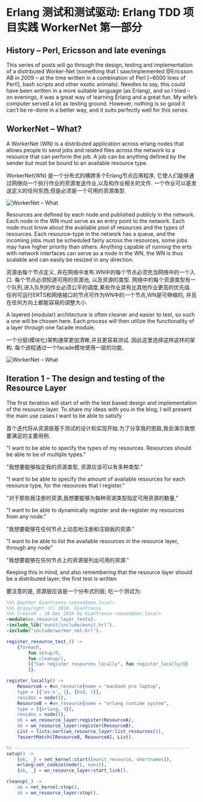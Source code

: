Erlang 测试和测试驱动: Erlang TDD 项目实践 WorkerNet 第一部分
====================================

History – Perl, Ericsson and late evenings
---------------------------------------------------------

This series of posts will go through the design, testing and implementation of a distributed Worker-Net (something that I saw/implemented @Ericsson AB in 2009 –
at the time written in a combination of Perl [~6000 lines of Perl!], bash scripts and other exotic animals). Needles to say,
this could have been written in a more suitable language (as Erlang), and so I tried – on evenings, it was a great way of learning Erlang and a great fun.
My wife’s computer served a lot as testing ground. However, nothing is so good it can’t be re-done in a better way, and it suits perfectly well for this series.

WorkerNet – What?
--------------------------

A WorkerNet (WN) is a distributed application across erlang nodes that allows people to send jobs and related files across the network to a resource that can perform the job.
A job can be anything defined by the sender but must be bound to an available resource type.

WorkerNet(WN) 是一个分布式的横跨多个Erlang节点应用程序, 它使人们能够通过网络向一个执行作业的资源发送作业,以及和作业相关的文件.
一个作业可以是发送定义的任何东西,但是必须是一个可用的资源类型.


![WorkerNet – What](https://raw.github.com/developerworks/mydocs/master/erlang/images/explanation12.png "WorkerNet – What")


Resources are defined by each node and published publicly in the network. Each node in the WN must serve as an entry point to the network.
Each node must know about the available pool of resources and the types of resources.
Each resource-type in the network has a queue, and the incoming jobs must be scheduled fairly across the resources, some jobs may have higher priority than others.
Anything capable of running the erts with network interfaces can serve as a node in the WN, the WN is thus scalable and can easily be resized in any direction.

资源由每个节点定义, 并在网络中发布.WN中的每个节点必须充当网络中的一个入口. 每个节点必须知道可用的资源池, 以及资源的类型.
网络中的每个资源类型有一个队列,进入队列的作业必须公平的调度,某些作业具有比其他作业更高的优先级.
任何可运行ERTS和网络接口的节点可作为WN中的一个节点,WN是可伸缩的, 并且在任何方向上都能容易的调整大小.


A layered (modular) architecture is often cleaner and easier to test, so such a one will be chosen here. Each process will then utilize the functionality of a layer through one facade module.

一个分层(模块化)架构通常更加清晰,并且更容易测试. 因此这里选择这样这样的架构. 每个进程通过一个facade模块使用一层的功能.

![WorkerNet – What](https://raw.github.com/developerworks/mydocs/master/erlang/images/node1.png "WorkerNet – What")

Iteration 1  - The design and testing of the Resource Layer
--------------------------------------------------------------------------------

The first iteration will start of with the test based design and implementation of the resource layer.
To share my ideas with you in the blog, I will present the main use cases I want to be able to satisfy

首个迭代将从资源层基于测试的设计和实现开始.为了分享我的思路,我会演示我想要满足的主要用例.

"I want to be able to specify the types of my resources. Resources should be able to be of multiple types."

"我想要能够指定我的资源类型, 资源应该可以有多种类型."

"I want to be able to specify the amount of available resources for each resource type, for the resources that I register."

"对于那些我注册的资源,我想要能够为每种资源类型指定可用资源的数量,"

"I want to be able to dynamically register and de-register my resources from any node."

"我想要能够在任何节点上动态地注册和注销我的资源."

"I want to be able to list the available resources in the resource layer, through any node"

"我想要能够在任何节点上的资源层列出可用的资源."

Keeping this in mind, and also remembering that the resource layer should be a distributed layer; the first test is written

要注意的是, 资源层应该是一个分布式的层; 吃一个测试为:

```erlang
%%% @author Gianfranco <zenon@zen.local>
%%% @copyright (C) 2010, Gianfranco
%%% Created : 10 Dec 2010 by Gianfranco <zenon@zen.local>
-module(wn_resource_layer_tests).
-include_lib("eunit/include/eunit.hrl").
-include("include/worker_net.hrl").

register_resource_test_() ->
    {foreach,
        fun setup/0,
        fun cleanup/1,
        [{"Can register resources locally", fun register_locally/0}
        ]}.

register_locally() ->
    ResourceA = #wn_resource{name = "macbook pro laptop",
    type = [{'os-x', 1}, {bsd, 1}],
    resides = node()},
    ResourceB = #wn_resource{name = "erlang runtime system",
    type = [{erlang, 4}],
    resides = node()},
    ok = wn_resource_layer:register(ResourceA),
    ok = wn_resource_layer:register(ResourceB),
    List = lists:sort(wn_resource_layer:list_resources()),
    ?assertMatch([ResourceB, ResourceA], List).

%% -----------------------------------------------------------------
setup() ->
    {ok, _} = net_kernel:start([eunit_resource, shortnames]),
    erlang:set_cookie(node(), eunit),
    {ok, _} = wn_resource_layer:start_link().

cleanup(_) ->
    ok = net_kernel:stop(),
    ok = wn_resource_layer:stop().
```
